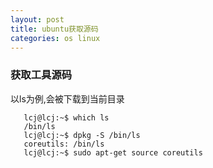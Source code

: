 ```yaml
---
layout: post
title: ubuntu获取源码
categories: os linux
---
```


### 获取工具源码
以ls为例,会被下载到当前目录

       lcj@lcj:~$ which ls
       /bin/ls
       lcj@lcj:~$ dpkg -S /bin/ls
       coreutils: /bin/ls
       lcj@lcj:~$ sudo apt-get source coreutils








